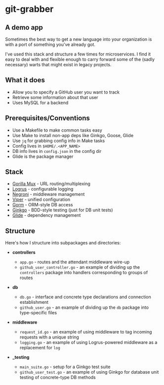 # git-grabber

## A demo app
Sometimes the best way to get a new language into your organization is with a port of something you've already got.

I've used this stack and structure a few times for microservices. I find it easy to deal with and flexible enough to carry forward some of the (sadly necessary) warts that might exist in legacy projects.

## What it does
* Allow you to specify a GitHub user you want to track
* Retrieve some information about that user
* Uses MySQL for a backend

## Prerequisites/Conventions

* Use a Makefile to make common tasks easy
* Use Make to install non-app deps like Ginkgo, Goose, Glide
* Use `jq` for grabbing config info in Make tasks
* Config lives in `$HOME/.<APP_NAME>`
* DB info lives in `config.json` in the config dir
* Glide is the package manager

## Stack

* [Gorilla Mux](https://github.com/gorilla/mux) - URL routing/multiplexing
* [Logrus](https://github.com/sirupsen/logrus) - configurable logging
* [Negroni](https://github.com/urfave/negroni) - middleware management
* [Viper](https://github.com/spf13/viper) - unified configuration
* [Gorm](https://github.com/jinzhu/gorm) - ORM-style DB access
* [Ginkgo](https://github.com/onsi/ginkgo) - BDD-style testing (just for DB unit tests)
* [Glide](https://github.com/Masterminds/glide) - dependency management

## Structure
Here's how I structure into subpackages and directories:

* **controllers**
	* `app.go` - routes and the attendant middleware wire-up
	* `github_user_controller.go` - an example of dividing up the `controllers` package into handlers corresponding to groups of routes

* **db**
	* `db.go` - interface and concrete type declarations and connection establishment
	* `github_user.go` - an example of dividing up the `db` package into type-specific files

* **middleware**
	* `request_id.go` - an example of using middleware to tag incoming requests with a unique string
	* `logging.go` - an example of using Logrus-powered middleware as a replacement for `log`

* **_testing**
	* `main_suite.go` - setup for a Ginkgo test suite
	* `github_user_test.go` - an example of using Ginkgo for database unit testing of concrete-type DB methods

